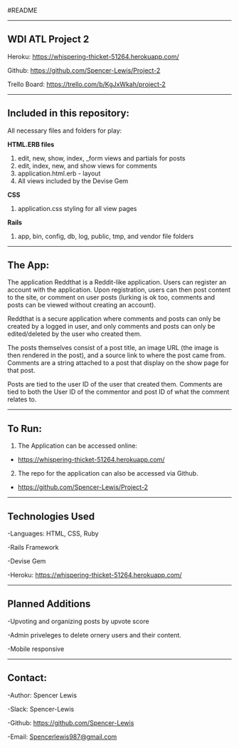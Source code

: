 #README

-----------------
WDI ATL Project 2
-----------------
Heroku: https://whispering-thicket-51264.herokuapp.com/

Github: https://github.com/Spencer-Lewis/Project-2

Trello Board: https://trello.com/b/KgJxWkah/project-2

----------------------------
Included in this repository:
----------------------------

All necessary files and folders for play:

**HTML.ERB files**
  1. edit, new, show, index, _form views and partials for posts
  2. edit, index, new, and show views for comments
  3. application.html.erb - layout
  4. All views included by the Devise Gem

**CSS**
  1. application.css                           styling for all view pages

**Rails**
  1. app, bin, config, db, log, public, tmp, and vendor file folders

---------
The App:
---------
The application Reddthat is a Reddit-like application. Users can register an account with the application. Upon registration, users can then post content to the site, or comment on user posts (lurking is ok too, comments and posts can be viewed without creating an account).

Reddthat is a secure application where comments and posts can only be created by a logged in user, and only comments and posts can only be edited/deleted by the user who created them.

The posts themselves consist of a post title, an image URL (the image is then rendered in the post), and a source link to where the post came from. Comments are a string attached to a post that display on the show page for that post.

Posts are tied to the user ID of the user that created them. Comments are tied to both the User ID of the commentor and post ID of what the comment relates to.

-------
To Run:
-------
1. The Application can be accessed online:
  - https://whispering-thicket-51264.herokuapp.com/

2. The repo for the application can also be accessed via Github.
  - https://github.com/Spencer-Lewis/Project-2

-----------------
Technologies Used
-----------------
-Languages: HTML, CSS, Ruby

-Rails Framework

-Devise Gem

-Heroku: https://whispering-thicket-51264.herokuapp.com/

-----------------
Planned Additions
-----------------
-Upvoting and organizing posts by upvote score

-Admin priveleges to delete ornery users and their content.

-Mobile responsive

--------
Contact:
--------
-Author: Spencer Lewis

-Slack: Spencer-Lewis

-Github: https://github.com/Spencer-Lewis

-Email: Spencerlewis987@gmail.com
